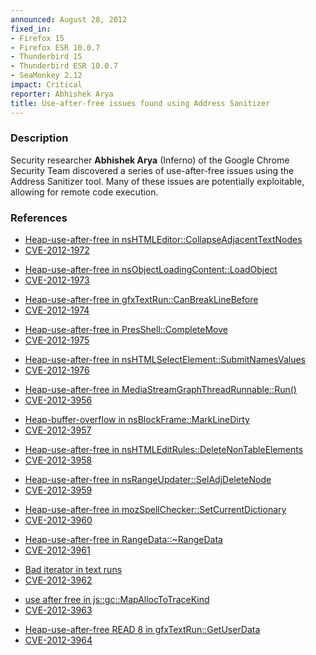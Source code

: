 ```yaml
---
announced: August 28, 2012
fixed_in:
- Firefox 15
- Firefox ESR 10.0.7
- Thunderbird 15
- Thunderbird ESR 10.0.7
- SeaMonkey 2.12
impact: Critical
reporter: Abhishek Arya
title: Use-after-free issues found using Address Sanitizer
---
```


<h3>Description</h3>

<p>Security researcher <strong>Abhishek Arya</strong> (Inferno) of the Google Chrome Security Team discovered a series of use-after-free issues using the Address Sanitizer tool. Many of these issues are potentially exploitable, allowing for remote code execution.
</p>


<h3>References</h3>

<ul>
  <li><a href="https://bugzilla.mozilla.org/show_bug.cgi?id=778428">
      Heap-use-after-free in nsHTMLEditor::CollapseAdjacentTextNodes</a></li>
  <li><a href="http://cve.mitre.org/cgi-bin/cvename.cgi?name=CVE-2012-1972" class="ex-ref">CVE-2012-1972</a></li>
</ul>

<ul>
  <li><a href="https://bugzilla.mozilla.org/show_bug.cgi?id=773207">
      Heap-use-after-free in nsObjectLoadingContent::LoadObject</a></li>
  <li><a href="http://cve.mitre.org/cgi-bin/cvename.cgi?name=CVE-2012-1973" class="ex-ref">CVE-2012-1973</a></li>
</ul>

<ul>
  <li><a href="https://bugzilla.mozilla.org/show_bug.cgi?id=769303">
      Heap-use-after-free in gfxTextRun::CanBreakLineBefore</a></li>
  <li><a href="http://cve.mitre.org/cgi-bin/cvename.cgi?name=CVE-2012-1974" class="ex-ref">CVE-2012-1974</a></li>
</ul>

<ul>
  <li><a href="https://bugzilla.mozilla.org/show_bug.cgi?id=777578">
       Heap-use-after-free in PresShell::CompleteMove</a></li>
  <li><a href="http://cve.mitre.org/cgi-bin/cvename.cgi?name=CVE-2012-1975" class="ex-ref">CVE-2012-1975</a></li>
</ul>

<ul>
  <li><a href="https://bugzilla.mozilla.org/show_bug.cgi?id=776213">
      Heap-use-after-free in nsHTMLSelectElement::SubmitNamesValues</a></li>
  <li><a href="http://cve.mitre.org/cgi-bin/cvename.cgi?name=CVE-2012-1976" class="ex-ref">CVE-2012-1976</a></li>
</ul>

<ul>
  <li><a href="https://bugzilla.mozilla.org/show_bug.cgi?id=774597">
      Heap-use-after-free in MediaStreamGraphThreadRunnable::Run()</a></li>
  <li><a href="http://cve.mitre.org/cgi-bin/cvename.cgi?name=CVE-2012-3956" class="ex-ref">CVE-2012-3956</a></li>
</ul>

<ul>
  <li><a href="https://bugzilla.mozilla.org/show_bug.cgi?id=774548">
      Heap-buffer-overflow in nsBlockFrame::MarkLineDirty</a></li>
  <li><a href="http://cve.mitre.org/cgi-bin/cvename.cgi?name=CVE-2012-3957" class="ex-ref">CVE-2012-3957</a></li>
</ul>

<ul>
  <li><a href="https://bugzilla.mozilla.org/show_bug.cgi?id=772346">
      Heap-use-after-free in nsHTMLEditRules::DeleteNonTableElements</a></li>
  <li><a href="http://cve.mitre.org/cgi-bin/cvename.cgi?name=CVE-2012-3958" class="ex-ref">CVE-2012-3958</a></li>
</ul>

<ul>
  <li><a href="https://bugzilla.mozilla.org/show_bug.cgi?id=771994">
      Heap-use-after-free in nsRangeUpdater::SelAdjDeleteNode</a></li>
  <li><a href="http://cve.mitre.org/cgi-bin/cvename.cgi?name=CVE-2012-3959" class="ex-ref">CVE-2012-3959</a></li>
</ul>

<ul>
  <li><a href="https://bugzilla.mozilla.org/show_bug.cgi?id=771976">
      Heap-use-after-free in mozSpellChecker::SetCurrentDictionary</a></li>
  <li><a href="http://cve.mitre.org/cgi-bin/cvename.cgi?name=CVE-2012-3960" class="ex-ref">CVE-2012-3960</a></li>
</ul>

<ul>
  <li><a href="https://bugzilla.mozilla.org/show_bug.cgi?id=771873">
      Heap-use-after-free in RangeData::~RangeData</a></li>
  <li><a href="http://cve.mitre.org/cgi-bin/cvename.cgi?name=CVE-2012-3961" class="ex-ref">CVE-2012-3961</a></li>
</ul>

<ul>
  <li><a href="https://bugzilla.mozilla.org/show_bug.cgi?id=769120">
      Bad iterator in text runs</a></li>
  <li><a href="http://cve.mitre.org/cgi-bin/cvename.cgi?name=CVE-2012-3962" class="ex-ref">CVE-2012-3962</a></li>
</ul>

<ul>
  <li><a href="https://bugzilla.mozilla.org/show_bug.cgi?id=762280">
      use after free in js::gc::MapAllocToTraceKind</a></li>
  <li><a href="http://cve.mitre.org/cgi-bin/cvename.cgi?name=CVE-2012-3963" class="ex-ref">CVE-2012-3963</a></li>
</ul>

<ul>
  <li><a href="https://bugzilla.mozilla.org/show_bug.cgi?id=756241">
      Heap-use-after-free READ 8 in gfxTextRun::GetUserData</a></li>
  <li><a href="http://cve.mitre.org/cgi-bin/cvename.cgi?name=CVE-2012-3964" class="ex-ref">CVE-2012-3964</a></li>
</ul>



